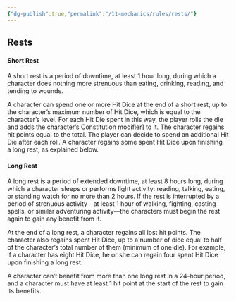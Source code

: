```yaml
---
{"dg-publish":true,"permalink":"/11-mechanics/rules/rests/"}
---
```



## Rests

#### Short Rest

A short rest is a period of downtime, at least 1 hour long, during which a character does nothing more strenuous than eating, drinking, reading, and tending to wounds.  
  
A character can spend one or more Hit Dice at the end of a short rest, up to the character’s maximum number of Hit Dice, which is equal to the character’s level. For each Hit Die spent in this way, the player rolls the die and adds the character’s Constitution modifier] to it. The character regains hit points equal to the total. The player can decide to spend an additional Hit Die after each roll. A character regains some spent Hit Dice upon finishing a long rest, as explained below.  
  

#### Long Rest

A long rest is a period of extended downtime, at least 8 hours long, during which a character sleeps or performs light activity: reading, talking, eating, or standing watch for no more than 2 hours. If the rest is interrupted by a period of strenuous activity—at least 1 hour of walking, fighting, casting spells, or similar adventuring activity—the characters must begin the rest again to gain any benefit from it.  
  
At the end of a long rest, a character regains all lost hit points. The character also regains spent Hit Dice, up to a number of dice equal to half of the character’s total number of them (minimum of one die). For example, if a character has eight Hit Dice, he or she can regain four spent Hit Dice upon finishing a long rest.  
  
A character can’t benefit from more than one long rest in a 24-hour period, and a character must have at least 1 hit point at the start of the rest to gain its benefits.